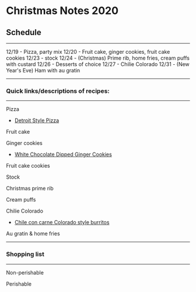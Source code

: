 # Christmas Notes 2020

## Schedule
---

12/19 - Pizza, party mix
12/20 - Fruit cake, ginger cookies, fruit cake cookies
12/23 - stock
12/24 - (Christmas) Prime rib, home fries, cream puffs with custard
12/26 - Desserts of choice
12/27 - Chilie Colorado
12/31 - (New Year's Eve) Ham with au gratin


---
### Quick links/descriptions of recipes:
---

Pizza
- [Detroit Style Pizza](https://github.com/merrittburch/recipe_protocols/blob/master/recipes/pizza/Brandons_Detroit_Style_Pizza.md)

Fruit cake


Ginger cookies
- [White Chocolate Dipped Ginger Cookies](https://github.com/merrittburch/recipe_protocols/blob/master/recipes/desserts/White_Chocolate_Dipped_Ginger_Cookies.md)

Fruit cake cookies


Stock


Christmas prime rib


Cream puffs


Chilie Colorado
- [Chile con carne Colorado style burritos](https://github.com/merrittburch/recipe_protocols/blob/master/recipes/entrees/chile_con_carne_colorado_style_burritos.md)

Au gratin & home fries



---
### Shopping list
---

Non-perishable


Perishable